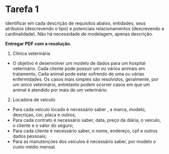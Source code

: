 # Tarefa 1
Identificar em cada descrição de requisitos abaixo, entidades, seus atributos (descrevendo o tipo) e potenciais relacionamentos (descrevendo a cardinalidade). Não há necessidade de modelagem, apenas descrição.

**Entregar PDF com a resolução.**

01. Clínica veterinária
- O objetivo é desenvolver um modelo de dados para um hospital veterinário. Cada cliente pode possuir um ou vários animais em tratamento, Cada animal pode estar sofrendo de uma ou várias enfermidades. Os casos mais simples são resolvidos, geralmente, por um único veterinário, entretanto podem ocorrer casos em que um animal é atendido por mais de um veterinário. 

02. Locadora de veículo
- Para cada veículo locado é necessário saber , a marca, modelo, descriçao, cor, placa e outros; 
- Para cada contrato é necessário saber, data, preço da diária, o veiculo, o cliente e o valor do seguro;
- Para cada cliente é necessário saber, o nome, endereço, cpf e outros dados pessoais;
- Para as manutençóes dos veículos é necessário saber, por modelo o custo médio mensal.
